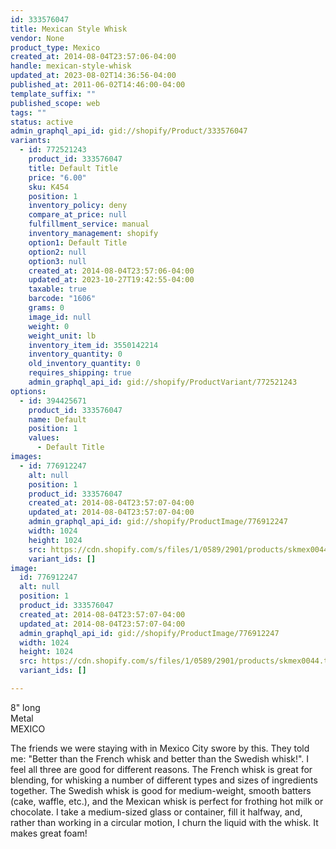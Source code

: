 ```yaml
---
id: 333576047
title: Mexican Style Whisk
vendor: None
product_type: Mexico
created_at: 2014-08-04T23:57:06-04:00
handle: mexican-style-whisk
updated_at: 2023-08-02T14:36:56-04:00
published_at: 2011-06-02T14:46:00-04:00
template_suffix: ""
published_scope: web
tags: ""
status: active
admin_graphql_api_id: gid://shopify/Product/333576047
variants:
  - id: 772521243
    product_id: 333576047
    title: Default Title
    price: "6.00"
    sku: K454
    position: 1
    inventory_policy: deny
    compare_at_price: null
    fulfillment_service: manual
    inventory_management: shopify
    option1: Default Title
    option2: null
    option3: null
    created_at: 2014-08-04T23:57:06-04:00
    updated_at: 2023-10-27T19:42:55-04:00
    taxable: true
    barcode: "1606"
    grams: 0
    image_id: null
    weight: 0
    weight_unit: lb
    inventory_item_id: 3550142214
    inventory_quantity: 0
    old_inventory_quantity: 0
    requires_shipping: true
    admin_graphql_api_id: gid://shopify/ProductVariant/772521243
options:
  - id: 394425671
    product_id: 333576047
    name: Default
    position: 1
    values:
      - Default Title
images:
  - id: 776912247
    alt: null
    position: 1
    product_id: 333576047
    created_at: 2014-08-04T23:57:07-04:00
    updated_at: 2014-08-04T23:57:07-04:00
    admin_graphql_api_id: gid://shopify/ProductImage/776912247
    width: 1024
    height: 1024
    src: https://cdn.shopify.com/s/files/1/0589/2901/products/skmex0044.tif.jpeg?v=1407211027
    variant_ids: []
image:
  id: 776912247
  alt: null
  position: 1
  product_id: 333576047
  created_at: 2014-08-04T23:57:07-04:00
  updated_at: 2014-08-04T23:57:07-04:00
  admin_graphql_api_id: gid://shopify/ProductImage/776912247
  width: 1024
  height: 1024
  src: https://cdn.shopify.com/s/files/1/0589/2901/products/skmex0044.tif.jpeg?v=1407211027
  variant_ids: []

---
```


8" long  
Metal  
MEXICO

The friends we were staying with in Mexico City swore by this. They told me: "Better than the French whisk and better than the Swedish whisk!". I feel all three are good for different reasons. The French whisk is great for blending, for whisking a number of different types and sizes of ingredients together. The Swedish whisk is good for medium-weight, smooth batters (cake, waffle, etc.), and the Mexican whisk is perfect for frothing hot milk or chocolate. I take a medium-sized glass or container, fill it halfway, and, rather than working in a circular motion, I churn the liquid with the whisk. It makes great foam!